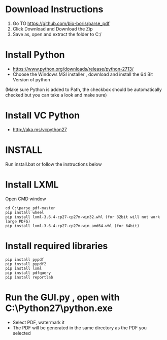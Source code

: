 # Download Instructions
1. Go TO https://github.com/bio-boris/parse_pdf
2. Click Download and Download the Zip
3. Save as, open and extract the folder to C:/

# Install Python
* https://www.python.org/downloads/release/python-2713/
* Choose the Windows MSI installer , download and install the 64 Bit Version of python

(Make sure Python is added to Path,
 the checkbox should be automatically
 checked but you can take a look and make sure)

# Install VC Python
* http://aka.ms/vcpython27

# INSTALL
Run install.bat  or follow the instructions below

# Install LXML
Open CMD window

    cd C:\parse_pdf-master
    pip install wheel
    pip install lxml-3.6.4-cp27-cp27m-win32.whl (for 32bit will not work large PDFS)
    pip install lxml-3.6.4-cp27-cp27m-win_amd64.whl (for 64bit)

# Install required libraries
    pip install pypdf
    pip install pypdf2
    pip install lxml
    pip install pdfquery
    pip install reportlab

# Run the GUI.py , open with C:\Python27\python.exe

* Select PDF, watermark it
* The PDF will be generated in the same directory as the PDF you selected

